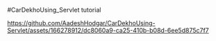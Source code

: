 #CarDekhoUsing_Servlet tutorial



https://github.com/AadeshHodgar/CarDekhoUsing-Servlet/assets/166278912/dc8060a9-ca25-410b-b08d-6ee5d875c7f7
